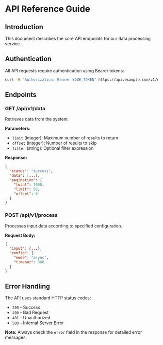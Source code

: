# API Reference Guide

## Introduction

This document describes the core API endpoints for our data processing service.

## Authentication

All API requests require authentication using Bearer tokens:

```bash
curl -H "Authorization: Bearer YOUR_TOKEN" https://api.example.com/v1/data
```

## Endpoints

### GET /api/v1/data

Retrieves data from the system.

**Parameters:**
- `limit` (integer): Maximum number of results to return
- `offset` (integer): Number of results to skip
- `filter` (string): Optional filter expression

**Response:**
```json
{
  "status": "success",
  "data": [...],
  "pagination": {
    "total": 1000,
    "limit": 50,
    "offset": 0
  }
}
```

### POST /api/v1/process

Processes input data according to specified configuration.

**Request Body:**
```json
{
  "input": {...},
  "config": {
    "mode": "async",
    "timeout": 300
  }
}
```

## Error Handling

The API uses standard HTTP status codes:
- `200` - Success
- `400` - Bad Request
- `401` - Unauthorized
- `500` - Internal Server Error

**Note:** Always check the `error` field in the response for detailed error messages.